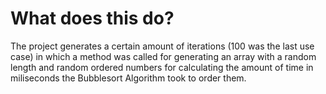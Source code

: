 # What does this do?

The project generates a certain amount of iterations (100 was the last use case) in which a method was called for generating an array with a random length and random ordered numbers for calculating the amount of time in miliseconds the Bubblesort Algorithm took to order them.